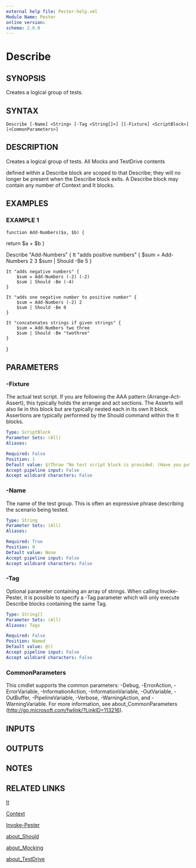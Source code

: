```yaml
---
external help file: Pester-help.xml
Module Name: Pester
online version:
schema: 2.0.0
---
```


# Describe

## SYNOPSIS

Creates a logical group of tests.

## SYNTAX

```
Describe [-Name] <String> [-Tag <String[]>] [[-Fixture] <ScriptBlock>] [<CommonParameters>]
```

## DESCRIPTION

Creates a logical group of tests.
All Mocks and TestDrive contents

defined within a Describe block are scoped to that Describe; they
will no longer be present when the Describe block exits.
A Describe
block may contain any number of Context and It blocks.

## EXAMPLES

### EXAMPLE 1

```
function Add-Numbers($a, $b) {
```

return $a + $b
}

Describe "Add-Numbers" {
It "adds positive numbers" {
$sum = Add-Numbers 2 3
        $sum | Should -Be 5
}

    It "adds negative numbers" {
        $sum = Add-Numbers (-2) (-2)
        $sum | Should -Be (-4)
    }

    It "adds one negative number to positive number" {
        $sum = Add-Numbers (-2) 2
        $sum | Should -Be 0
    }

    It "concatenates strings if given strings" {
        $sum = Add-Numbers two three
        $sum | Should -Be "twothree"
    }

}

## PARAMETERS

### -Fixture

The actual test script.
If you are following the AAA pattern (Arrange-Act-Assert),
this typically holds the arrange and act sections.
The Asserts will also lie
in this block but are typically nested each in its own It block.
Assertions are
typically performed by the Should command within the It blocks.

```yaml
Type: ScriptBlock
Parameter Sets: (All)
Aliases:

Required: False
Position: 1
Default value: $(Throw "No test script block is provided. (Have you put the open curly brace on the next line?)")
Accept pipeline input: False
Accept wildcard characters: False
```

### -Name

The name of the test group.
This is often an expressive phrase describing
the scenario being tested.

```yaml
Type: String
Parameter Sets: (All)
Aliases:

Required: True
Position: 0
Default value: None
Accept pipeline input: False
Accept wildcard characters: False
```

### -Tag

Optional parameter containing an array of strings.
When calling Invoke-Pester,
it is possible to specify a -Tag parameter which will only execute Describe blocks
containing the same Tag.

```yaml
Type: String[]
Parameter Sets: (All)
Aliases: Tags

Required: False
Position: Named
Default value: @()
Accept pipeline input: False
Accept wildcard characters: False
```

### CommonParameters
This cmdlet supports the common parameters: -Debug, -ErrorAction, -ErrorVariable, -InformationAction, -InformationVariable, -OutVariable, -OutBuffer, -PipelineVariable, -Verbose, -WarningAction, and -WarningVariable. For more information, see about_CommonParameters (http://go.microsoft.com/fwlink/?LinkID=113216).

## INPUTS

## OUTPUTS

## NOTES

## RELATED LINKS

[It](It.md)

[Context](Context.md)

[Invoke-Pester](Invoke-Pester.md)

[about_Should](about_Should.md)

[about_Mocking](about_Mocking.md)

[about_TestDrive](about_TestDrive.md)
